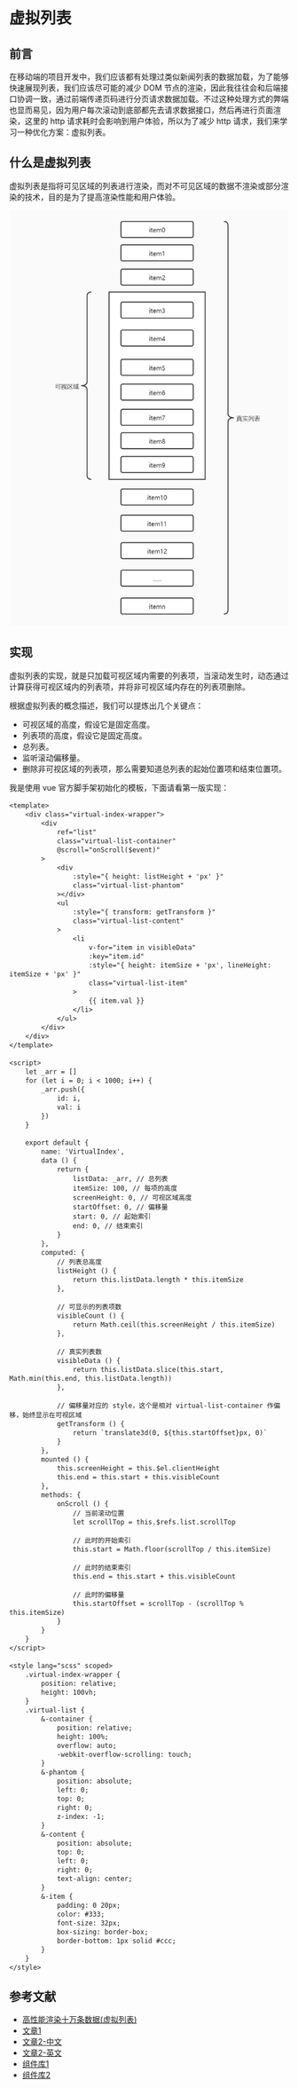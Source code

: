 # 虚拟列表

## 前言

在移动端的项目开发中，我们应该都有处理过类似新闻列表的数据加载，为了能够快速展现列表，我们应该尽可能的减少 DOM 节点的渲染，因此我往往会和后端接口协调一致，通过前端传递页码进行分页请求数据加载。不过这种处理方式的弊端也显而易见，因为用户每次滚动到底部都先去请求数据接口，然后再进行页面渲染，这里的 http 请求耗时会影响到用户体验，所以为了减少 http 请求，我们来学习一种优化方案：虚拟列表。

## 什么是虚拟列表

虚拟列表是指将可见区域的列表进行渲染，而对不可见区域的数据不渲染或部分渲染的技术，目的是为了提高渲染性能和用户体验。

![图片1](../../assets/js_subject/virtual_list0.jpg)

## 实现

虚拟列表的实现，就是只加载可视区域内需要的列表项，当滚动发生时，动态通过计算获得可视区域内的列表项，并将非可视区域内存在的列表项删除。

根据虚拟列表的概念描述，我们可以提炼出几个关键点：

- 可视区域的高度，假设它是固定高度。
- 列表项的高度，假设它是固定高度。
- 总列表。
- 监听滚动偏移量。
- 删除非可视区域的列表项，那么需要知道总列表的起始位置项和结束位置项。

我是使用 vue 官方脚手架初始化的模板，下面请看第一版实现：
```vue
<template>
    <div class="virtual-index-wrapper">
        <div
            ref="list"
            class="virtual-list-container"
            @scroll="onScroll($event)"
        >
            <div
                :style="{ height: listHeight + 'px' }"
                class="virtual-list-phantom"
            ></div>
            <ul
                :style="{ transform: getTransform }"
                class="virtual-list-content"
            >
                <li
                    v-for="item in visibleData"
                    :key="item.id"
                    :style="{ height: itemSize + 'px', lineHeight: itemSize + 'px' }"
                    class="virtual-list-item"
                >
                    {{ item.val }}
                </li>
            </ul>
        </div>
    </div>
</template>

<script>
    let _arr = []
    for (let i = 0; i < 1000; i++) {
        _arr.push({
            id: i,
            val: i
        })
    }

    export default {
        name: 'VirtualIndex',
        data () {
            return {
                listData: _arr, // 总列表
                itemSize: 100, // 每项的高度
                screenHeight: 0, // 可视区域高度
                startOffset: 0, // 偏移量
                start: 0, // 起始索引
                end: 0, // 结束索引
            }
        },
        computed: {
            // 列表总高度
            listHeight () {
                return this.listData.length * this.itemSize
            },

            // 可显示的列表项数
            visibleCount () {
                return Math.ceil(this.screenHeight / this.itemSize)
            },

            // 真实列表数
            visibleData () {
                return this.listData.slice(this.start, Math.min(this.end, this.listData.length))
            },

            // 偏移量对应的 style，这个是相对 virtual-list-container 作偏移，始终显示在可视区域
            getTransform () {
                return `translate3d(0, ${this.startOffset}px, 0)`
            }
        },
        mounted () {
            this.screenHeight = this.$el.clientHeight
            this.end = this.start + this.visibleCount
        },
        methods: {
            onScroll () {
                // 当前滚动位置
                let scrollTop = this.$refs.list.scrollTop

                // 此时的开始索引
                this.start = Math.floor(scrollTop / this.itemSize)

                // 此时的结束索引
                this.end = this.start + this.visibleCount

                // 此时的偏移量
                this.startOffset = scrollTop - (scrollTop % this.itemSize)
            }
        }
    }
</script>

<style lang="scss" scoped>
    .virtual-index-wrapper {
        position: relative;
        height: 100vh;
    }
    .virtual-list {
        &-container {
            position: relative;
            height: 100%;
            overflow: auto;
            -webkit-overflow-scrolling: touch;
        }
        &-phantom {
            position: absolute;
            left: 0;
            top: 0;
            right: 0;
            z-index: -1;
        }
        &-content {
            position: absolute;
            top: 0;
            left: 0;
            right: 0;
            text-align: center;
        }
        &-item {
            padding: 0 20px;
            color: #333;
            font-size: 32px;
            box-sizing: border-box;
            border-bottom: 1px solid #ccc;
        }
    }
</style>
```

## 参考文献

- [高性能渲染十万条数据(虚拟列表)](https://juejin.cn/post/6844903982742110216#heading-0)
- [文章1](https://github.com/dwqs/blog/issues/70)
- [文章2-中文](https://juejin.cn/post/6937939870018961439)
- [文章2-英文](https://betterprogramming.pub/how-to-create-smooth-endless-scrolling-in-vue-js-4fc9180645ef)
- [组件库1](https://github.com/Akryum/vue-virtual-scroller)
- [组件库2](https://github.com/tangbc/vue-virtual-scroll-list)